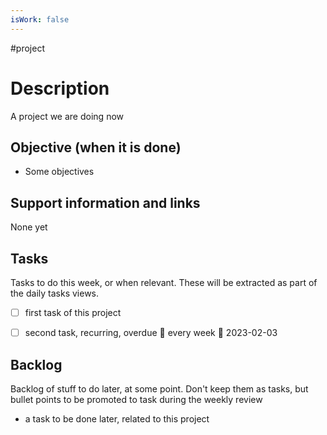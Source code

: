 ```yaml
---
isWork: false
---
```

#project
# Description

A project we are doing now

## Objective (when it is done)

- Some objectives

## Support information and links

None yet

## Tasks

Tasks to do this week, or when relevant. These will be extracted as part of the daily tasks views.


- [ ] first task of this project
- [ ] second task, recurring, overdue 🔁 every week 📅 2023-02-03


## Backlog

Backlog of stuff to do later, at some point. Don't keep them as tasks, but bullet points to be promoted to task during the weekly review

- a task to be done later, related to this project